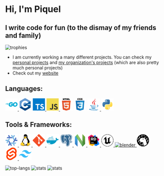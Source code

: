 # Hi, I'm Piquel
## I write code for fun (to the dismay of my friends and family)

![trophies](https://github-profile-trophy.vercel.app/?username=piquelchips&theme=tokyonight)

- I am currently working a many different projects. You can check my [personal projects](https://github.com/PiquelChips?tab=repositories) and [my organization's projects](https://github.com/orgs/PiquelOrganization/repositories) (which are also pretty much personal projects)
- Check out my [website](https://piquel.fr)

## Languages:

<p align="left">
    <a href="https://go.dev/" target="_blank" rel="noreferrer">
        <img src="https://raw.githubusercontent.com/devicons/devicon/refs/heads/master/icons/go/go-original-wordmark.svg" alt="typescript" width="40" height="40"/>
    </a>
    <img src="https://raw.githubusercontent.com/devicons/devicon/refs/heads/master/icons/cplusplus/cplusplus-original.svg" alt="typescript" width="40" height="40"/>
    <a href="https://www.typescriptlang.org/" target="_blank" rel="noreferrer">
        <img src="https://raw.githubusercontent.com/devicons/devicon/master/icons/typescript/typescript-original.svg" alt="typescript" width="40" height="40"/>
    </a>
    <a href="https://developer.mozilla.org/en-US/docs/Web/JavaScript" target="_blank" rel="noreferrer">
        <img src="https://raw.githubusercontent.com/devicons/devicon/master/icons/javascript/javascript-original.svg" alt="javascript" width="40" height="40"/>
    </a>
    <img src="https://raw.githubusercontent.com/devicons/devicon/master/icons/html5/html5-original-wordmark.svg" alt="html5" width="40" height="40"/>
    <img src="https://raw.githubusercontent.com/devicons/devicon/master/icons/css3/css3-original-wordmark.svg" alt="css3" width="40" height="40"/>
    <a href="https://www.java.com" target="_blank" rel="noreferrer">
        <img src="https://raw.githubusercontent.com/devicons/devicon/master/icons/java/java-original.svg" alt="java" width="40" height="40"/>
    </a>
    <a href="https://www.python.org" target="_blank" rel="noreferrer">
        <img src="https://raw.githubusercontent.com/devicons/devicon/master/icons/python/python-original.svg" alt="python" width="40" height="40"/>
    </a>
</p>

## Tools & Frameworks:

<p align="left">
    <a href="https://nixos.org/" target="_blank" rel="noreferrer">
        <img src="https://raw.githubusercontent.com/devicons/devicon/refs/heads/master/icons/nixos/nixos-original.svg" alt="linux" width="40" height="40"/>
    </a>
    <a href="https://www.linux.org/" target="_blank" rel="noreferrer">
        <img src="https://raw.githubusercontent.com/devicons/devicon/master/icons/linux/linux-original.svg" alt="linux" width="40" height="40"/>
    </a>
    <a href="https://git-scm.com/" target="_blank" rel="noreferrer">
        <img src="https://raw.githubusercontent.com/devicons/devicon/refs/heads/master/icons/git/git-original.svg" alt="git" width="40" height="40"/>
    </a>
    <a href="https://www.docker.com/" target="_blank" rel="noreferrer">
        <img src="https://raw.githubusercontent.com/devicons/devicon/refs/heads/master/icons/docker/docker-plain.svg" alt="git" width="40" height="40"/>
    </a>
    <a href="https://www.postgresql.org/" target="_blank" rel="noreferrer">
        <img src="https://raw.githubusercontent.com/devicons/devicon/refs/heads/master/icons/postgresql/postgresql-plain.svg" alt="blender" width="40" height="40"/>
    </a>
    <a href="https://neovim.io/" target="_blank" rel="noreferrer">
        <img src="https://raw.githubusercontent.com/devicons/devicon/refs/heads/master/icons/neovim/neovim-original.svg" alt="blender" width="40" height="40"/>
    </a>
    <a href="https://www.jetbrains.com/rider/" target="_blank" rel="noreferrer">
        <img src="https://raw.githubusercontent.com/devicons/devicon/refs/heads/master/icons/rider/rider-original.svg" alt="blender" width="40" height="40"/>
    </a>
    <a href="https://www.unrealengine.com/" target="_blank" rel="noreferrer">
        <img src="https://raw.githubusercontent.com/devicons/devicon/refs/heads/master/icons/unrealengine/unrealengine-original.svg" alt="blender" width="40" height="40"/>
    </a>
    <a href="https://www.blender.org/" target="_blank" rel="noreferrer">
        <img src="https://download.blender.org/branding/community/blender_community_badge_white.svg" alt="blender" width="40" height="40"/>
    </a>
    <a href="https://deno.com/" target="_blank" rel="noreferrer">
        <img src="https://raw.githubusercontent.com/devicons/devicon/refs/heads/master/icons/denojs/denojs-original.svg" alt="blender" width="40" height="40"/>
    </a>
    <a href="https://svelte.dev/" target="_blank" rel="noreferrer">
        <img src="https://raw.githubusercontent.com/devicons/devicon/refs/heads/master/icons/svelte/svelte-original.svg" alt="blender" width="40" height="40"/>
    </a>
    <a href="https://tailwindcss.com/" target="_blank" rel="noreferrer">
        <img src="https://raw.githubusercontent.com/devicons/devicon/refs/heads/master/icons/tailwindcss/tailwindcss-original.svg" alt="tailwind" width="40" height="40"/>
    </a>
</p>

![top-langs](https://github-readme-stats.vercel.app/api/top-langs?username=piquelchips&show_icons=true&locale=en&layout=compact&theme=tokyonight)
![stats](https://github-readme-stats.vercel.app/api?username=piquelchips&show_icons=true&locale=en&theme=tokyonight)
![stats](https://github-readme-streak-stats.herokuapp.com/?user=piquelchips&theme=tokyonight)
